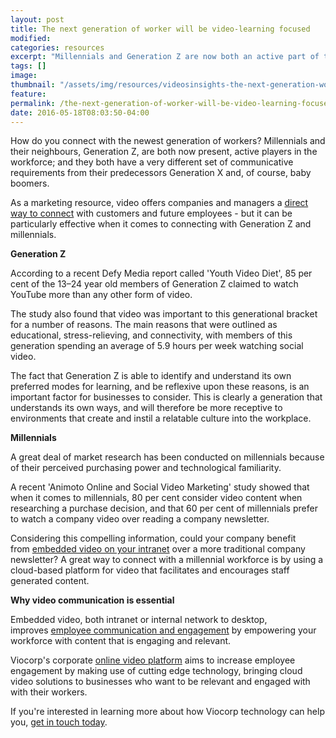 ```yaml
---
layout: post
title: The next generation of worker will be video-learning focused
modified:
categories: resources
excerpt: "Millennials and Generation Z are now both an active part of the workforce. Are there ways to connect with these new workers in more meaningful ways?"
tags: []
image:
thumbnail: "/assets/img/resources/videosinsights-the-next-generation-worker-will-be-video-learning-focused.jpg"
feature:
permalink: /the-next-generation-of-worker-will-be-video-learning-focused
date: 2016-05-18T08:03:50-04:00
---
```

<span id="pk-id"></span>How do you connect with the newest generation of workers? Millennials and their neighbours, Generation Z, are both now present, active players in the workforce; and they both have a very different set of communicative requirements from their predecessors Generation X and, of course, baby boomers.

As a marketing resource, video offers companies and managers a <a href="http://viocorp.com/viostream/user-generated/">direct way to connect</a> with customers and future employees - but it can be particularly effective when it comes to connecting with Generation Z and millennials.

<strong>Generation Z</strong>

According to a recent Defy Media report called 'Youth Video Diet', 85 per cent of the 13–24 year old members of Generation Z claimed to watch YouTube more than any other form of video.

The study also found that video was important to this generational bracket for a number of reasons. The main reasons that were outlined as educational, stress-relieving, and connectivity, with members of this generation spending an average of 5.9 hours per week watching social video.

The fact that Generation Z is able to identify and understand its own preferred modes for learning, and be reflexive upon these reasons, is an important factor for businesses to consider. This is clearly a generation that understands its own ways, and will therefore be more receptive to environments that create and instil a relatable culture into the workplace.

<strong>Millennials</strong>

A great deal of market research has been conducted on millennials because of their perceived purchasing power and technological familiarity.

A recent 'Animoto Online and Social Video Marketing' study showed that when it comes to millennials, 80 per cent consider video content when researching a purchase decision, and that 60 per cent of millennials prefer to watch a company video over reading a company newsletter.

Considering this compelling information, could your company benefit from <a href="http://viocorp.com/internal-communications/">embedded video on your intranet</a> over a more traditional company newsletter? A great way to connect with a millennial workforce is by using a cloud-based platform for video that facilitates and encourages staff generated content.

<strong>Why video communication is essential</strong>

Embedded video, both intranet or internal network to desktop, improves <a href="/employee-engagement/">employee communication and engagement</a> by empowering your workforce with content that is engaging and relevant.

Viocorp's corporate <a href="/platform/">online video platform</a> aims to increase employee engagement by making use of cutting edge technology, bringing cloud video solutions to businesses who want to be relevant and engaged with with their workers.

If you're interested in learning more about how Viocorp technology can help you, <a href="http://viocorp.com/general-enquiry/">get in touch today</a>.